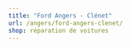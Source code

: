 ```yaml
---
title: "Ford Angers - Clénet"
url: /angers/ford-angers-clenet/
shop: réparation de voitures
---
```

